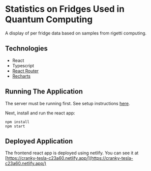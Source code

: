 # Statistics on Fridges Used in Quantum Computing

A display of per fridge data based on samples from rigetti computing.

## Technologies

* React
* Typescript
* [React Router](https://reactrouter.com/)
* [Recharts](https://recharts.org/en-US/)

## Running The Application

The server must be running first.  See setup instructions [here](https://github.com/tigarcia/fridges-backend).

Next, install and run the react app:


```
npm install
npm start
```

## Deployed Application

The frontend react app is deployed using netlify.  You can see it at [https://cranky-tesla-c23a60.netlify.app/](https://cranky-tesla-c23a60.netlify.app/)

